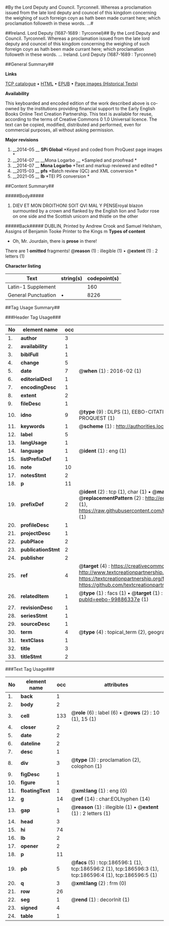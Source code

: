 #By the Lord Deputy and Council. Tyrconnell. Whereas a proclamation issued from the late lord deputy and councel of this kingdom concerning the weighing of such forreign coyn as hath been made currant here; which proclamation followeth in these words. ...#

##Ireland. Lord Deputy (1687-1689 : Tyrconnel)##
By the Lord Deputy and Council. Tyrconnell. Whereas a proclamation issued from the late lord deputy and councel of this kingdom concerning the weighing of such forreign coyn as hath been made currant here; which proclamation followeth in these words. ...
Ireland. Lord Deputy (1687-1689 : Tyrconnel)

##General Summary##

**Links**

[TCP catalogue](http://www.ota.ox.ac.uk/tcp/)  • 
[HTML](http://tei.it.ox.ac.uk/tcp/Texts-HTML/free/B24/B24790.html)  • 
[EPUB](http://tei.it.ox.ac.uk/tcp/Texts-EPUB/free/B24/B24790.epub) • 
[Page images (Historical Texts)](https://historicaltexts.jisc.ac.uk/eebo-99886337e)

**Availability**

This keyboarded and encoded edition of the work described above is co-owned by the
    institutions providing financial support to the Early English Books Online Text Creation
    Partnership. This text is available for reuse, according to the terms of  Creative Commons 0 1.0 Universal
    licence. The text can be copied, modified, distributed and performed, even for commercial
    purposes, all without asking permission.

**Major revisions**

1. __2014-05 __ __SPi Global__ *Keyed and coded from ProQuest page images *
1. __2014-07 __ __Mona Logarbo __ *Sampled and proofread *
1. __2014-07 __ __Mona Logarbo__ *Text and markup reviewed and edited *
1. __2015-03 __ __pfs__ *Batch review (QC) and XML conversion *
1. __2021-05 __ __lb__ *TEI P5 conversion *

##Content Summary##

#####Body#####

1. DIEV ET MON DROITHONI SOIT QVI MAL Y PENSEroyal blazon surmounted by a crown and flanked by the English lion and Tudor rose on one side and the Scottish unicorn and thistle on the other

#####Back#####
DUBLIN, Printed by Andrew Crook and Samuel Helsham, Assigns of Benjamin Tooke Printer to the Kings m
**Types of content**

  * Oh, Mr. Jourdain, there is **prose** in there!

There are 1 **omitted** fragments! 
 @__reason__ (1) : illegible (1)  •  @__extent__ (1) : 2 letters (1)

**Character listing**


|Text|string(s)|codepoint(s)|
|---|---|---|
|Latin-1 Supplement| |160|
|General Punctuation|•|8226|

##Tag Usage Summary##

###Header Tag Usage###

|No|element name|occ|attributes|
|---|---|---|---|
|1.|__author__|3||
|2.|__availability__|1||
|3.|__biblFull__|1||
|4.|__change__|5||
|5.|__date__|7| @__when__ (1) : 2016-02 (1)|
|6.|__editorialDecl__|1||
|7.|__encodingDesc__|1||
|8.|__extent__|2||
|9.|__fileDesc__|1||
|10.|__idno__|9| @__type__ (9) : DLPS (1), EEBO-CITATION (1), VID (1), EEBO-PROQUEST (1), STC (4), PROQUEST (1)|
|11.|__keywords__|1| @__scheme__ (1) : http://authorities.loc.gov/ (1)|
|12.|__label__|5||
|13.|__langUsage__|1||
|14.|__language__|1| @__ident__ (1) : eng (1)|
|15.|__listPrefixDef__|1||
|16.|__note__|10||
|17.|__notesStmt__|2||
|18.|__p__|11||
|19.|__prefixDef__|2| @__ident__ (2) : tcp (1), char (1)  •  @__matchPattern__ (2) : ([0-9\-]+):([0-9IVX]+) (1), (.+) (1)  •  @__replacementPattern__ (2) : http://eebo.chadwyck.com/downloadtiff?vid=$1&page=$2 (1), https://raw.githubusercontent.com/textcreationpartnership/Texts/master/tcpchars.xml#$1 (1)|
|20.|__profileDesc__|1||
|21.|__projectDesc__|1||
|22.|__pubPlace__|2||
|23.|__publicationStmt__|2||
|24.|__publisher__|2||
|25.|__ref__|4| @__target__ (4) : https://creativecommons.org/publicdomain/zero/1.0/ (1), http://www.textcreationpartnership.org/docs/. (1), https://textcreationpartnership.org/faq/#faq05 (1), https://github.com/textcreationpartnership (1)|
|26.|__relatedItem__|1| @__type__ (1) : facs (1)  •  @__target__ (1) : https://data.historicaltexts.jisc.ac.uk/view?pubId=eebo-99886337e (1)|
|27.|__revisionDesc__|1||
|28.|__seriesStmt__|1||
|29.|__sourceDesc__|1||
|30.|__term__|4| @__type__ (4) : topical_term (2), geographic_name (2)|
|31.|__textClass__|1||
|32.|__title__|3||
|33.|__titleStmt__|2||


###Text Tag Usage###

|No|element name|occ|attributes|
|---|---|---|---|
|1.|__back__|1||
|2.|__body__|2||
|3.|__cell__|133| @__role__ (6) : label (6)  •  @__rows__ (2) : 10 (1), 15 (1)|
|4.|__closer__|2||
|5.|__date__|2||
|6.|__dateline__|2||
|7.|__desc__|1||
|8.|__div__|3| @__type__ (3) : proclamation (2), colophon (1)|
|9.|__figDesc__|1||
|10.|__figure__|1||
|11.|__floatingText__|1| @__xml:lang__ (1) : eng (0)|
|12.|__g__|14| @__ref__ (14) : char:EOLhyphen (14)|
|13.|__gap__|1| @__reason__ (1) : illegible (1)  •  @__extent__ (1) : 2 letters (1)|
|14.|__head__|3||
|15.|__hi__|74||
|16.|__lb__|2||
|17.|__opener__|2||
|18.|__p__|11||
|19.|__pb__|5| @__facs__ (5) : tcp:186596:1 (1), tcp:186596:2 (1), tcp:186596:3 (1), tcp:186596:4 (1), tcp:186596:5 (1)|
|20.|__q__|3| @__xml:lang__ (2) : frm (0)|
|21.|__row__|26||
|22.|__seg__|1| @__rend__ (1) : decorInit (1)|
|23.|__signed__|4||
|24.|__table__|1||
